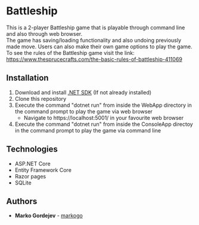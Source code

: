 # Battleship

This is a 2-player Battleship game that is playable through command line and also through web browser.  
The game has saving/loading functionality and also undoing previously made move. Users can also make their own game options to play the game.  
To see the rules of the Battleship game visit the link: https://www.thesprucecrafts.com/the-basic-rules-of-battleship-411069

## Installation

1. Download and install [.NET SDK](https://dotnet.microsoft.com/download) (If not already installed)
2. Clone this repository
3. Execute the command "dotnet run" from inside the WebApp directory in the command prompt to play the game via web browser
    - Navigate to https://localhost:5001/ in your favourite web browser
4. Execute the command "dotnet run" from inside the ConsoleApp directoy in the command prompt to play the game via command line

## Technologies
* ASP.NET Core
* Entity Framework Core
* Razor pages
* SQLite

## Authors

* **Marko Gordejev** - [markogo](https://github.com/markogo)
